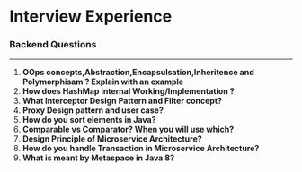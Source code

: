 # Interview Experience
### Backend Questions
-----------------------
1. **OOps concepts,Abstraction,Encapsulsation,Inheritence and Polymorphisam ? Explain with an example**
2. **How does HashMap internal Working/Implementation ?**
3. **What Interceptor Design Pattern and Filter concept?**
4. **Proxy Design pattern and user case?**
5. **How do you sort elements in Java?**
6. **Comparable vs Comparator? When you will use which?**
7. **Design Principle of Microservice Architecture?**
8. **How do you handle Transaction in Microservice Architecture?**
8. **What is meant by Metaspace in Java 8?**


